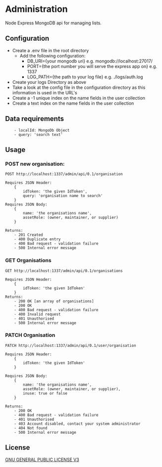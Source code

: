 # Administration
Node Express MongoDB api for managing lists.

## Configuration
 - Create a .env file in the root directory
    - Add the following configuration:
        - DB_URI={your mongodb uri} e.g. mongodb://localhost:27017/
        - PORT={the port number you will serve the express app on} e.g. 1337
        - LOG_PATH={the path to your log file} e.g. ./logs/auth.log
- Create your logs Directory as above
- Take a look at the config file in the configuration directory as this information is used in the URL's
- Create a -1 unique index on the name fields in the user collection
- Create a text index on the name fields in the user collection

## Data requirements
```
    - localId: MongoDb Object
    - query: 'search text'

```
## Usage
### POST new organisation:

```
POST http://localhost:1337/admin/api/0.1/organisation

Requires JSON Header:
    {
        idToken: 'the given IdToken',
        query: 'organisation name to search'
    }
Requires JSON Body:
    {
        name: 'the organisations name',
        assetRole: (owner, maintainer, or supplier)
    }

Returns:
    - 201 Created
    - 400 Duplicate entry
    - 400 Bad request - validation failure
    - 500 Internal error message
```

### GET Organisations
```
GET http://localhost:1337/admin/api/0.1/organisations

Requires JSON Header:
    {
        idToken: 'the given IdToken'
    }
Returns:
    - 200 OK [an array of organisations]
    - 200 OK
    - 400 Bad request - validation failure
    - 400 Invalid request
    - 401 Unauthorised
    - 500 Internal error message

```

### PATCH Organisation
```
PATCH http://localhost:1337/admin/api/0.1/user/organisation

Requires JSON Header:
    {
        idToken: 'the given IdToken'
    }

Requires JSON Body:
    {
        name: 'the organisations name',
        assetRole: (owner, maintainer, or supplier),
        inuse: true or false
    }

Returns:
    - 200 OK
    - 400 Bad request - validation failure
    - 401 Unauthorised
    - 403 Account disabled, contact your system administrator
    - 404 Not found
    - 500 Internal error message
```

## License
[GNU GENERAL PUBLIC LICENSE V3](https://www.gnu.org/licenses/gpl-3.0.en.html)